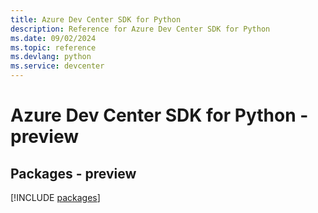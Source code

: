 ```yaml
---
title: Azure Dev Center SDK for Python
description: Reference for Azure Dev Center SDK for Python
ms.date: 09/02/2024
ms.topic: reference
ms.devlang: python
ms.service: devcenter
---
```

# Azure Dev Center SDK for Python - preview
## Packages - preview
[!INCLUDE [packages](dev-center-index.md)]
